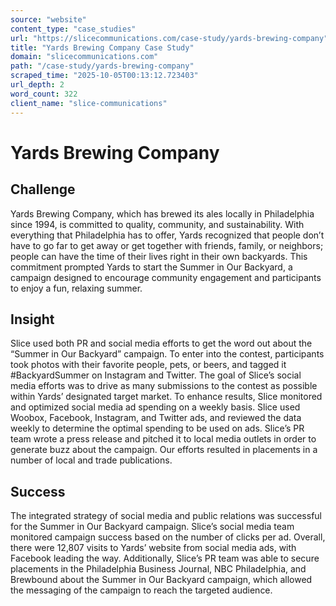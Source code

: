 ```yaml
---
source: "website"
content_type: "case_studies"
url: "https://slicecommunications.com/case-study/yards-brewing-company"
title: "Yards Brewing Company Case Study"
domain: "slicecommunications.com"
path: "/case-study/yards-brewing-company"
scraped_time: "2025-10-05T00:13:12.723403"
url_depth: 2
word_count: 322
client_name: "slice-communications"
---
```


# Yards Brewing Company

## Challenge

Yards Brewing Company, which has brewed its ales locally in Philadelphia since 1994, is committed to quality, community, and sustainability. With everything that Philadelphia has to offer, Yards recognized that people don’t have to go far to get away or get together with friends, family, or neighbors; people can have the time of their lives right in their own backyards. This commitment prompted Yards to start the Summer in Our Backyard, a campaign designed to encourage community engagement and participants to enjoy a fun, relaxing summer.

## Insight

Slice used both PR and social media efforts to get the word out about the “Summer in Our Backyard” campaign. To enter into the contest, participants took photos with their favorite people, pets, or beers, and tagged it #BackyardSummer on Instagram and Twitter. The goal of Slice’s social media efforts was to drive as many submissions to the contest as possible within Yards’ designated target market. To enhance results, Slice monitored and optimized social media ad spending on a weekly basis. Slice used Woobox, Facebook, Instagram, and Twitter ads, and reviewed the data weekly to determine the optimal spending to be used on ads. Slice’s PR team wrote a press release and pitched it to local media outlets in order to generate buzz about the campaign. Our efforts resulted in placements in a number of local and trade publications.

## Success

The integrated strategy of social media and public relations was successful for the Summer in Our Backyard campaign. Slice’s social media team monitored campaign success based on the number of clicks per ad. Overall, there were 12,807 visits to Yards’ website from social media ads, with Facebook leading the way. Additionally, Slice’s PR team was able to secure placements in the Philadelphia Business Journal, NBC Philadelphia, and Brewbound about the Summer in Our Backyard campaign, which allowed the messaging of the campaign to reach the targeted audience.